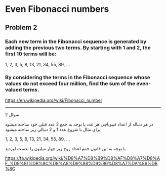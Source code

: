 # Even Fibonacci numbers

## Problem 2

### Each new term in the Fibonacci sequence is generated by adding the previous two terms. By starting with 1 and 2, the first 10 terms will be:

1, 2, 3, 5, 8, 13, 21, 34, 55, 89, ...

### By considering the terms in the Fibonacci sequence whose values do not exceed four million, find the sum of the even-valued terms.


https://en.wikipedia.org/wiki/Fibonacci_number

---

سوال 2 

در هر دنباله از اعداد فیبوناچی هر عدد با توجه به جمع  2 عدد قبلی خود ساخته میشود
برای مثال با شروع عدد 1 و 2 دنبالی زیر ساخته میشود

1, 2, 3, 5, 8, 13, 21, 34, 55, 89, ...

با توجه به این قانون جمع اعداد زوج زیر چهار میلیون را بدست اوردید

https://fa.wikipedia.org/wiki/%D8%A7%D8%B9%D8%AF%D8%A7%D8%AF_%D9%81%DB%8C%D8%A8%D9%88%D9%86%D8%A7%DA%86%DB%8C